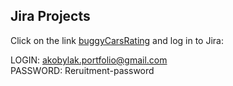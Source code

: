 ## Jira Projects

Click on the link [buggyCarsRating](https://aleksandrakobylak1.atlassian.net/jira/software/projects/BCR/boards/1) and log in to Jira: <br>

LOGIN:    akobylak.portfolio@gmail.com<br>
PASSWORD: Reruitment-password<br>


